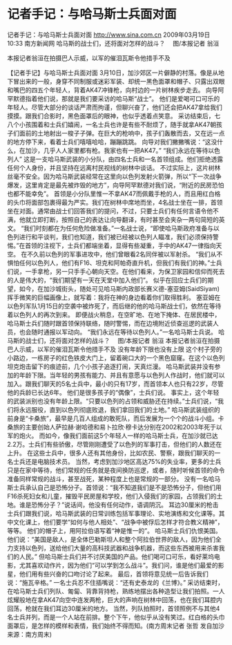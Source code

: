 # 记者手记：与哈马斯士兵面对面

记者手记：与哈马斯士兵面对面
http://www.sina.com.cn  2009年03月19日10:33   南方新闻网
哈马斯的战士们，还将面对怎样的战斗？ 　图/本报记者 翁洹

本报记者翁洹在拍摄巴人示威，以军的催泪瓦斯令他措手不及

【记者手记】与哈马斯士兵面对面
3月10日，加沙郊区一片僻静的村落。像是从地下冒出来的一般，身穿不同制服或迷彩军装、却统一黑色面罩和帽子、只露出双眼和嘴巴的四五个年轻人，背着AK47冲锋枪，向村边的一片树林疾步走去。
向导阿罕默德指着他们说，那就是我们要采访的哈马斯“战士”。
他们是爱喝可口可乐的年轻人。尽管大部分的谈话严肃而拘谨，但聊兴奋了，他们还会把AK47拿给我们摸摸。跟我们合影时，黑色面罩后的眼神，也似乎透着点笑意。
采访结束后，七八个小孩围着和士兵们嬉闹，一名士兵也许是有些不耐烦了，随手就拿AK47朝孩子们面前的土地射出一梭子子弹。在巨大的枪响中，孩子们轰散而去，又在远一点的地方停下来，看着士兵们嘻嘻哈哈，蹦蹦跳跳。
向导对我们撇撇嘴说：“这没什么，在加沙，几乎人人家里都有枪。我家也有一把AK47。”
“我们永远在等待以色列人”
这是一支哈马斯武装的小分队，由四名士兵和一名首领组成。他们拒绝透露任何个人身份，并且坚持在远离村民视线的树林中谈话。
不过实际上，这片树林丝毫不安全。因为哈马斯武装经常在这里向以色列发射火箭弹，所以“下一次战争爆发，这里肯定是最先被炸毁的地方”，向导阿罕默德对我们说，“附近的民房恐怕也都不能幸免”。
首领是小分队里惟一不拿AK47而佩戴手枪的人，而且用红白格的头巾将面部包裹得最为严实。我们在树林中席地而坐，4名战士坐在一排，首领坐在对面。通常由战士们回答我们的提问，不过，只要士兵们有任何言语令他不满，他就立即打断，按照自己的表达让向导翻译，有时甚至会夹杂一两句简短的英文。
“我们时刻都在为任何危险做准备。”一名战士说，“即使哈马斯政府准备与以色列进行和平谈判，我们也知道，我们被已经被以色列人瞄准，我们必须保持警惕。”在首领的注视下，士兵们都端坐着，显得有些凝重，手中的AK47一律指向天空。
在不久前以色列的军事进攻中，他们曾眼看2名同伴被以军射杀。
“我们从不惧怕任何以色列人，他们有F16、坦克和阿帕奇直升机，但我们有我们的神。”士兵们说，一手拿枪，另一只手手心朝向天空。在他们看来，为保卫家园和信仰而死去的人是伟大的，“我们期望有一天在天堂中加入他们”。
似乎在回应士兵们的期望，如今，在加沙城街头，随处可见哈马斯内政部长赛义德-塞亚姆(SaidSiyam)挥手微笑的巨幅画像上，就写着：我将在神的身边看着你们取得胜利。
塞亚姆在以色列军队1月15日的空袭中被炸死了，而后继的他的哈马斯战士们，依然在等待着以色列人的再次到来。
即便战火稍息，在空旷地、在地下掩体、在居民楼中，哈马斯士兵们随时跟首领保持联络，随时警惕，而在边境附近侦查巡逻的武装人员，也会随时通报以军动向。
“我们永远在等待以色列人。”一名哈马斯士兵说。
哈马斯的战士们，还将面对怎样的战斗？ 　图/本报记者 翁洹
本报记者翁洹在拍摄巴人示威，以军的催泪瓦斯令他措手不及
没有年龄下限也没有上限
这个村子旁的小路边，一栋房子的红色铁皮大门上，留着碗口大的一个黑色窟窿。在这个以色列坦克炮击留下的痕迹前，几个小孩子追逐打闹，天真烂漫。
哈马斯武装并没有参加的年龄下限。当年轻的男孩有能力、并且有意愿与以色列人作战时，他们就可以加入。跟我们聊天的5名士兵中，最小的只有17岁，而首领本人也只有22岁，尽管他的兵龄已长达6年。
他们是很多孩子的“偶像”，士兵们说。
事实上，这个年轻的武装派别也没有年龄上限。“只要以色列的占领和威胁还在持续。”士兵们说，“我们将永远服役，直到以色列彻底败退，我们拿回我们的土地。”
哈马斯武装组织的前身是“卡桑旅”，最早是几百人组成的敢死队，而后发展为一个个的战斗小组。卡桑旅的主要创始人萨拉赫·谢哈德和易卜拉欣·穆卡达分别在2002和2003年死于以军的炮火。
而如今，像我们面前这5个年轻人一样的哈马斯士兵，在加沙就已达2.2万。士兵们有些骄傲，尽管刚刚遭受了以色列的军事打击，但他们的人数还在上升。
在这些士兵中，很多人还有其他身份，比如农民、警察，跟我们聊天的一名士兵还是电脑技术员。
当然，考虑到加沙地区高达75%的失业率，更多的士兵只是在家中等待，他们常规的任务就是夜间换防巡逻，或者，随时听候首领的命令准备同样常规的战斗，甚至战死，某种程度上也是常规的一部分。
没有一名哈马斯士兵承认自己是恐怖分子。首领说：“我不知道我们是不是恐怖分子，但他们用F16杀死妇女和儿童，摧毁平民房屋和学校，他们入侵我们的家园，占领我们的土地。谁是恐怖分子？”说话间，他没有任何动作，语调阴沉。
耳边30厘米的枪击
士兵们跟我们说，哈马斯武装的日常训练包括军事理论、实地演练和文化课等。其中文化课上，他们要学“如何与他人相处”、“战争中被俘后怎样才符合教义精神”，等等。
他们的帽子上，用阿拉伯语写着“神是惟一的”。
哈马斯士兵们仇恨美国。他们说：“美国是敌人，是全体巴勒斯坦人和整个阿拉伯世界的敌人，因为他们全力支持以色列，送给他们大量的高科技武器和战争机器，而这些东西被用来杀害我们的人民。”
但哈马斯士兵们并不讨厌美国的产品。他们喝可口可乐，看好莱坞电影，尤其喜欢动作片，因为他们“可以学到怎么战斗”。我们问，谁是他们最爱的影星，他们用有些兴奋的口吻讨论了起来。
最后，首领将意见统一后告诉我们说：“施瓦辛格。”
一名士兵忍不住插嘴说：“还有史泰龙的《兰博》。”
采访结束时，在哈马斯士兵们列队、匍匐、背靠背持枪，熟练地摆出各种造型让我们拍照。一人炫耀般地在拿AK47向空中连发两枪，巨大的声响在树林中回荡，也在我们耳腔内回荡，枪就在我们耳边30厘米的地方。
当然，列队拍照时，首领照例不与其他4名士兵并列，而是一个人站在前排。整个下午，他似乎从没有笑过。红白格的头巾面罩后，是怎样的模样和表情，我们始终不得而知。(南方周末记者 张哲 发自加沙 来源：南方周末)

